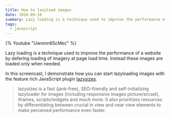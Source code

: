 ```yaml
---
title: How to lazyload images
date: 2018-09-10
summary: Lazy loading is a technique used to improve the performance of a website by defering loading of imagery at page load time.
tags:
  - javascript
---
```

{% Youtube "Uwnmn65cMec" %}

Lazy loading is a technique used to improve the performance of a website by defering loading of imagery at page load time. Instead these images are loaded only when needed.

In this screencast, I demonstrate how you can start lazyloading images with the feature rich JavaScript plugin [lazysizes](https://github.com/aFarkas/lazysizes).

> lazysizes is a fast (jank-free), SEO-friendly and self-initializing lazyloader for images (including responsive images picture/srcset), iframes, scripts/widgets and much more. It also prioritizes resources by differentiating between crucial in view and near view elements to make perceived performance even faster.
